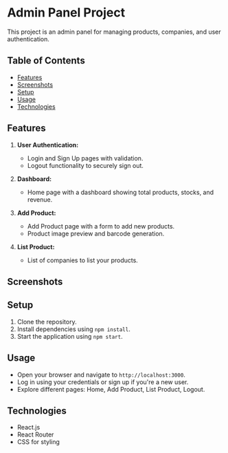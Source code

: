 # Admin Panel Project

This project is an admin panel for managing products, companies, and user authentication.

## Table of Contents
- [Features](#features)
- [Screenshots](#screenshots)
- [Setup](#setup)
- [Usage](#usage)
- [Technologies](#technologies)


## Features
1. **User Authentication:**
   - Login and Sign Up pages with validation.
   - Logout functionality to securely sign out.

2. **Dashboard:**
   - Home page with a dashboard showing total products, stocks, and revenue.

3. **Add Product:**
   - Add Product page with a form to add new products.
   - Product image preview and barcode generation.

4. **List Product:**
   - List of companies to list your products.

## Screenshots


## Setup
1. Clone the repository.
2. Install dependencies using `npm install`.
3. Start the application using `npm start`.

## Usage
- Open your browser and navigate to `http://localhost:3000`.
- Log in using your credentials or sign up if you're a new user.
- Explore different pages: Home, Add Product, List Product, Logout.

## Technologies
- React.js
- React Router
- CSS for styling
